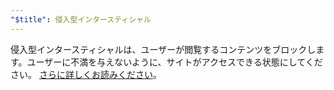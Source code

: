 ```yaml
---
"$title": 侵入型インタースティシャル
---
```


侵入型インタースティシャルは、ユーザーが閲覧するコンテンツをブロックします。ユーザーに不満を与えないように、サイトがアクセスできる状態にしてください。  [さらに詳しくお読みください](https://support.google.com/webtools/answer/7159932?hl=ja)。
